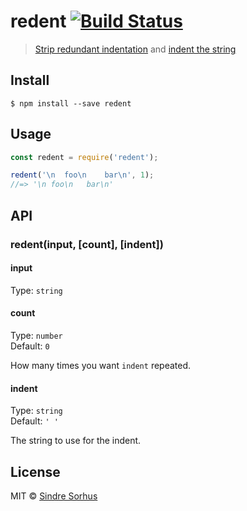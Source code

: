 # redent [![Build Status](https://travis-ci.org/sindresorhus/redent.svg?branch=master)](https://travis-ci.org/sindresorhus/redent)> [Strip redundant indentation](https://github.com/sindresorhus/strip-indent) and [indent the string](https://github.com/sindresorhus/indent-string)## Install```$ npm install --save redent```## Usage```jsconst redent = require('redent');redent('\n  foo\n    bar\n', 1);//=> '\n foo\n   bar\n'```## API### redent(input, [count], [indent])#### inputType: `string`#### countType: `number`  Default: `0`How many times you want `indent` repeated.#### indentType: `string`  Default: `' '`The string to use for the indent.## LicenseMIT © [Sindre Sorhus](http://sindresorhus.com)